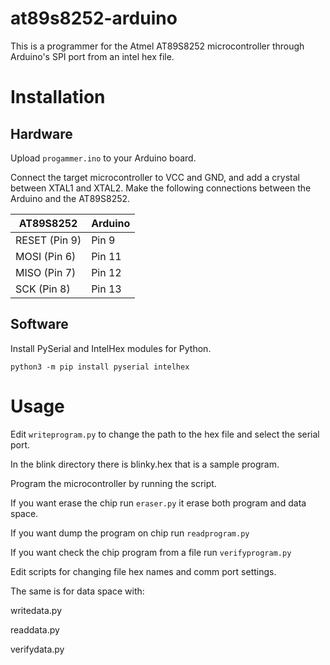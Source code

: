 # at89s8252-arduino

This is a programmer for the Atmel AT89S8252 microcontroller through Arduino's SPI port from an intel hex file.

# Installation

## Hardware

Upload `progammer.ino` to your Arduino board.

Connect the target microcontroller to VCC and GND, and add a crystal between XTAL1 and XTAL2. Make the following connections between the Arduino and the AT89S8252.


| AT89S8252     | Arduino |
|---------------|---------|
| RESET (Pin 9) | Pin 9   |
| MOSI  (Pin 6) | Pin 11  |
| MISO  (Pin 7) | Pin 12  |
| SCK (Pin 8)   | Pin 13  |

## Software

Install PySerial and IntelHex modules for Python.

```
python3 -m pip install pyserial intelhex
```

# Usage

Edit `writeprogram.py` to change the path to the hex file and select the serial port.

In the blink directory there is blinky.hex that is a sample program.

Program the microcontroller by running the script.

If you want erase the chip run `eraser.py` it erase both program and data space.

If you want dump the program on chip run `readprogram.py`

If you want check the chip program from a file run `verifyprogram.py`

Edit scripts for changing file hex names and comm port settings.

The same is for data space with:

writedata.py

readdata.py

verifydata.py
